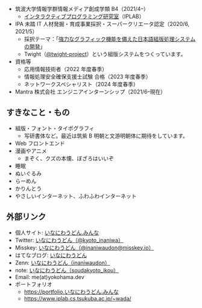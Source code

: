 - 筑波大学情報学群情報メディア創成学類 B4（2021/4–）
  - [インタラクティブプログラミング研究室](https://www.iplab.cs.tsukuba.ac.jp/)（IPLAB）
- IPA 未踏 IT 人材発掘・育成事業採択・スーパークリエータ認定（2020/6, 2021/5）
  - 採択テーマ：｢[強力なグラフィック機能を備えた日本語組版処理システムの開発](https://note.com/ipsj/n/n6f6961254850)」
  - Twight（[@twight-project](https://github.com/twight-project)）という組版システムをつくっています。
- 資格等
  - 応用情報技術者（2022 年度春季）
  - 情報処理安全確保支援士試験 合格（2023 年度春季）
  - ネットワークスペシャリスト（2024 年度春季）
- Mantra 株式会社 エンジニアインターンシップ（2021/6–現在）

## すきなこと・もの
- 組版・フォント・タイポグラフィ
  - 写研書体など。最近は筑紫 B 明朝と文游明朝体に期待をしています。
- Web フロントエンド
- 漫画やアニメ
  - まぞく、クズの本懐、ぼざろはいいぞ
- 睡眠
- ぬいぐるみ
- らーめん
- かりんとう
- やさしいインターネット、ふわふわインターネット

## 外部リンク
- 個人サイト: [いなにわうどん.みんな](https://いなにわうどん.みんな)
- Twitter: [いなにわうどん（@kyoto_inaniwa）](https://twitter.com/kyoto_inaniwa)
- Misskey: [いなにわうどん（@inaniwaudon@misskey.io）](https://misskey.io/@inaniwaudon)
- はてなブログ: [いなにわうどん](https://soudakyoto-ikou.hatenadiary.jp/)
- Zenn: [いなにわうどん（inaniwaudon）](https://zenn.dev/inaniwaudon)
- note: [いなにわうどん（soudakyoto_ikou）](https://note.com/soudakyoto_ikou)
- Email: me(at)yokohama.dev
- ポートフォリオ
  - https://portfolio.いなにわうどん.みんな
  - https://www.iplab.cs.tsukuba.ac.jp/~wada/
